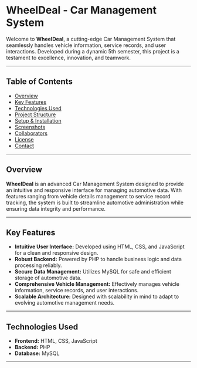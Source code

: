 # WheelDeal - Car Management System

Welcome to **WheelDeal**, a cutting-edge Car Management System that seamlessly handles vehicle information, service records, and user interactions. Developed during a dynamic 5th semester, this project is a testament to excellence, innovation, and teamwork.

---

## Table of Contents

- [Overview](#overview)
- [Key Features](#key-features)
- [Technologies Used](#technologies-used)
- [Project Structure](#project-structure)
- [Setup & Installation](#setup--installation)
- [Screenshots](#screenshots)
- [Collaborators](#collaborators)
- [License](#license)
- [Contact](#contact)

---

## Overview

**WheelDeal** is an advanced Car Management System designed to provide an intuitive and responsive interface for managing automotive data. With features ranging from vehicle details management to service record tracking, the system is built to streamline automotive administration while ensuring data integrity and performance.

---

## Key Features

- **Intuitive User Interface:** Developed using HTML, CSS, and JavaScript for a clean and responsive design.
- **Robust Backend:** Powered by PHP to handle business logic and data processing reliably.
- **Secure Data Management:** Utilizes MySQL for safe and efficient storage of automotive data.
- **Comprehensive Vehicle Management:** Effectively manages vehicle information, service records, and user interactions.
- **Scalable Architecture:** Designed with scalability in mind to adapt to evolving automotive management needs.

---

## Technologies Used

- **Frontend:** HTML, CSS, JavaScript  
- **Backend:** PHP  
- **Database:** MySQL

---


